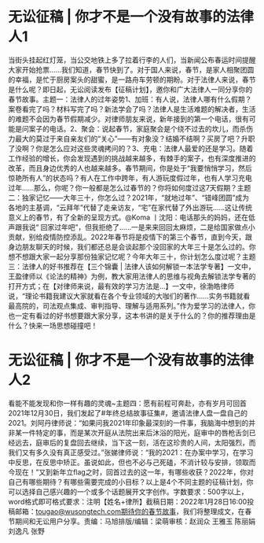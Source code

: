 # 无讼征稿 | 你才不是一个没有故事的法律人1

当街头挂起红灯笼，当公交地铁上多了拉着行李的人们，当新闻公布春运时间提醒大家开始抢票……我们知道，春节快到了。对于国人来说，春节，是家人相聚团圆的幸福，是忙于厨房案头的甜蜜，是一路舟车劳顿的期盼。对于法律人来说，春节是什么呢？即日起，无讼阅读发布【征稿计划】，邀你和广大法律人一同分享你的春节故事。主题一：法律人的过年姿势1、加班：有人说，法律人哪有什么假期？案卷看完了吗？材料写完了吗？新法学会了吗？法律人是生活难题的解决者，生活的难题不会因为春节假期减少。对律师朋友来说，新年接到的第一个电话，很有可能是问案子的电话。2、聚会：说起春节，家庭聚会是个绕不过去的坎儿，而杀伤力最大的莫过于来自亲友们的“关心”——有对象没？结婚不结啊？买房了吧？升职了没啊？你是怎么应对这些灵魂拷问的？3、充电：法律人最爱的还是学习。随着工作经验的增长，你会发现遇到的挑战越来越多，有棘手的案子，也有深度推进的改革，而且身边优秀的人也越来越多。春节期间，你是处于“我要悄悄学习，然后惊艳所有人”的状态吗？有人在工作中跨年，有人游玩度假过年，也有人学习充电过年……那么，你呢？你一般都是怎么过春节的？你将如何度过这7天假期？主题二：独家记忆——大年三十，你怎么过？2021年，“就地过年”、“错峰团圆”成为各地的主基调，“云拜年”代替了走亲访友，“宅”在家代替了外出游玩……这让传统意义上的春节，有了全新的呈现方式。@Koma 丨沈阳：电话那头的妈妈，还在低声跟我说“ 回家过年吧”，但我拒绝了......一是来来回回太麻烦，二是给国家做点小贡献，别给疫情防控添乱。2022年春节将是疫情下的第三个春节，直到今天，跟身边朋友聊天的时候，我们都还总是会谈起那个没回家的大年三十是怎么过的。你想不想跟大家一起分享那份独家记忆呢？今年大年三十，你计划怎么度过呢？主题三：法律人的好书推荐在【三个锦囊 | 法律人该如何解锁一本法学专著】一文中，王盈律师以《论法的精神》为例，教大家用法律人的思维与视角去解锁法学专著的打开方式；在【对律师来说，最有效的学习方法是…】一文中，徐渤皓律师说，“理论书籍我建议大家就看在各个专业领域的大咖们的著作……实务书籍就看最高院的，司法观点集成、审判指导、理解与适用系列。”作为爱学习的法律人，你也一定有看过的好书想要跟大家分享，这本书讲的是关于什么的？你的推荐理由是什么？快来一场思想碰撞吧！

# 无讼征稿 | 你才不是一个没有故事的法律人2

看能不能发现和你一样有趣的灵魂~主题四：愿有前程可奔赴，亦有岁月可回首2021年12月30日，我们发起了#年终总结故事征集#，邀请法律人盘一盘自己的2021。刘阿丹律师说：“如果问我2021年印象最深刻的一件事，我脑海中想到的并非某一件特定的事，而是某次开庭从法院出来后沐浴的阳光，庭审中的唇枪舌剑已经远去，庭审后的复盘回去继续，当下这一刻，活在这珍贵的人间，太阳强烈，而我们又有多久没有真正感受过。”张娣律师说：“我的2021：在办案中学习，在学习中反思，在反思中矫正。虽说如此，但也不必与己死磕，不消计较与安排，领取而今现在！”又到新年立flag之时，回首过去的这一年，有哪些收获？2022年，你对自己有哪些期待？有哪些需要完成的小目标？以上是4个不同主题的征稿计划，你可以选择自己感兴趣的一个或多个话题展开文字创作。字数要求：500字以上，word格式即可格式要求：注明【姓名+律所】截稿日期：2022年1月28日16:00投稿邮箱：tougao@wusongtech.com期待你的春节故事，我们将整理成文，在春节期间和无讼用户分享。责编：马旭排版/编辑：梁萌审核：赵润众 王雅玉 陈丽娟 刘逸凡 张野

